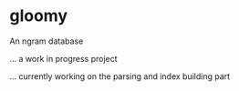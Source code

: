 # gloomy
An ngram database


... a work in progress project

... currently working on the parsing and index building part
